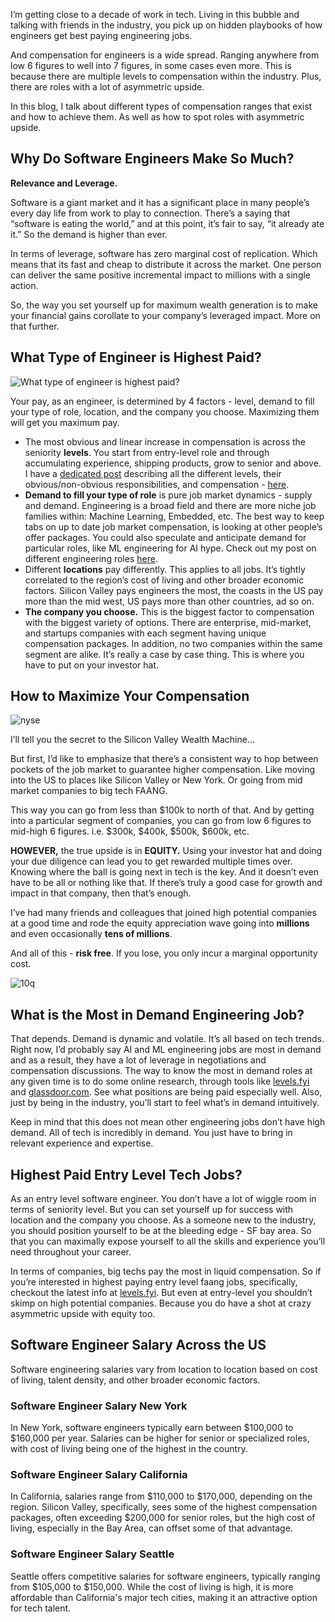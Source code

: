 I’m getting close to a decade of work in tech. Living in this bubble and talking with friends in the industry, you pick up on hidden playbooks of how engineers get best paying engineering jobs.

And compensation for engineers is a wide spread. Ranging anywhere from low 6 figures to well into 7 figures, in some cases even more. This is because there are multiple levels to compensation within the industry. Plus, there are roles with a lot of asymmetric upside.

In this blog, I talk about different types of compensation ranges that exist and how to achieve them. As well as how to spot roles with asymmetric upside.

## Why Do Software Engineers Make So Much?
**Relevance and Leverage.**

Software is a giant market and it has a significant place in many people’s every day life from work to play to connection. There’s a saying that “software is eating the world,” and at this point, it’s fair to say, “it already ate it.” So the demand is higher than ever.

In terms of leverage, software has zero marginal cost of replication. Which means that its fast and cheap to distribute it across the market. One person can deliver the same positive incremental impact to millions with a single action.

So, the way you set yourself up for maximum wealth generation is to make your financial gains corollate to your company’s leveraged impact. More on that further.

## What Type of Engineer is Highest Paid?

![What type of engineer is highest paid?](https://cdn.prod.website-files.com/666c5f35622b650a0361cef6/67390fd18179448fb4a09dfd_67390f7cba5ba172d1aa2c5b_What%2520Type%2520of%2520Engineer%2520is%2520Highest%2520Paid.png)

Your pay, as an engineer, is determined by 4 factors - level, demand to fill your type of role, location, and the company you choose. Maximizing them will get you maximum pay.

- The most obvious and linear increase in compensation is across the seniority **levels**. You start from entry-level role and through accumulating experience, shipping products, grow to senior and above. I have a [dedicated post](https://www.lodely.com/blog/types-of-software-engineers) describing all the different levels, their obvious/non-obvious responsibilities, and compensation - [here](https://www.lodely.com/blog/types-of-software-engineers).
- **Demand to fill your type of role** is pure job market dynamics - supply and demand. Engineering is a broad field and there are more niche job families within: Machine Learning, Embedded, etc. The best way to keep tabs on up to date job market compensation, is looking at other people’s offer packages. You could also speculate and anticipate demand for particular roles, like ML engineering for AI hype. Check out my post on different engineering roles [here](https://www.lodely.com/blog/types-of-software-engineers).
- Different **locations** pay differently. This applies to all jobs. It’s tightly correlated to the region’s cost of living and other broader economic factors. Silicon Valley pays engineers the most, the coasts in the US pay more than the mid west, US pays more than other countries, ad so on.
- **The company you choose.** This is the biggest factor to compensation with the biggest variety of options. There are enterprise, mid-market, and startups companies with each segment having unique compensation packages. In addition, no two companies within the same segment are alike. It’s really a case by case thing. This is where you have to put on your investor hat.

## How to Maximize Your Compensation

![nyse](https://cdn.prod.website-files.com/666c5f35622b650a0361cef6/67390fd18179448fb4a09e14_67390f900f3673ecc6fbc39a_nyse.jpeg)

I’ll tell you the secret to the Silicon Valley Wealth Machine…

But first, I’d like to emphasize that there’s a consistent way to hop between pockets of the job market to guarantee higher compensation. Like moving into the US to places like Silicon Valley or New York. Or going from mid market companies to big tech FAANG.

This way you can go from less than $100k to north of that. And by getting into a particular segment of companies, you can go from low 6 figures to mid-high 6 figures. i.e. $300k, $400k, $500k, $600k, etc.

**HOWEVER,** the true upside is in **EQUITY.** Using your investor hat and doing your due diligence can lead you to get rewarded multiple times over. Knowing where the ball is going next in tech is the key. And it doesn’t even have to be all or nothing like that. If there’s truly a good case for growth and impact in that company, then that’s enough.

I’ve had many friends and colleagues that joined high potential companies at a good time and rode the equity appreciation wave going into **millions** and even occasionally **tens of millions**.

And all of this - **risk free**. If you lose, you only incur a marginal opportunity cost.

![10q](https://cdn.prod.website-files.com/666c5f35622b650a0361cef6/67390fd18179448fb4a09de0_67390fa1a93dc31c7ddf1c02_10-q.png)

## What is the Most in Demand Engineering Job?
That depends. Demand is dynamic and volatile. It’s all based on tech trends. Right now, I’d probably say AI and ML engineering jobs are most in demand and as a result, they have a lot of leverage in negotiations and compensation discussions. The way to know the most in demand roles at any given time is to do some online research, through tools like [levels.fyi](levels.fyi) and [glassdoor.com](glassdoor.com). See what positions are being paid especially well. Also, just by being in the industry, you’ll start to feel what’s in demand intuitively.

Keep in mind that this does not mean other engineering jobs don’t have high demand. All of tech is incredibly in demand. You just have to bring in relevant experience and expertise.

## Highest Paid Entry Level Tech Jobs?
As an entry level software engineer. You don’t have a lot of wiggle room in terms of seniority level. But you can set yourself up for success with location and the company you choose. As a someone new to the industry, you should position yourself to be at the bleeding edge - SF bay area. So that you can maximally expose yourself to all the skills and experience you’ll need throughout your career.

In terms of companies, big techs pay the most in liquid compensation. So if you’re interested in highest paying entry level faang jobs, specifically, checkout the latest info at [levels.fyi](levels.fyi). But even at entry-level you shouldn’t skimp on high potential companies. Because you do have a shot at crazy asymmetric upside with equity too.

## Software Engineer Salary Across the US
Software engineering salaries vary from location to location based on cost of living, talent density, and other broader economic factors.

### Software Engineer Salary New York
In New York, software engineers typically earn between $100,000 to $160,000 per year. Salaries can be higher for senior or specialized roles, with cost of living being one of the highest in the country.

### Software Engineer Salary California
In California, salaries range from $110,000 to $170,000, depending on the region. Silicon Valley, specifically, sees some of the highest compensation packages, often exceeding $200,000 for senior roles, but the high cost of living, especially in the Bay Area, can offset some of that advantage.

### Software Engineer Salary Seattle
Seattle offers competitive salaries for software engineers, typically ranging from $105,000 to $150,000. While the cost of living is high, it is more affordable than California's major tech cities, making it an attractive option for tech talent.
